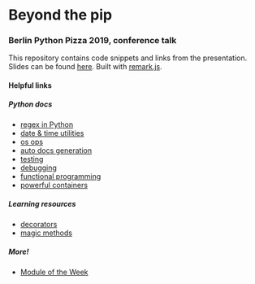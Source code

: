 # Beyond the pip
### Berlin Python Pizza 2019, conference talk

This repository contains code snippets and links from the presentation.
Slides can be found [here](https://speakerdeck.com/danielacraciun/beyond-the-pip). Built with [remark.js](https://remarkjs.com/).

#### Helpful links
##### Python docs
- [regex in Python](https://docs.python.org/2.7/library/re.html)
- [date & time utilities](https://pymotw.com/2/datetime/index.html)
- [os ops](https://docs.python.org/2/library/os.html)
- [auto docs generation](https://docs.python.org/2.7/library/pydoc.html)
- [testing](https://docs.python.org/2/library/unittest.html)
- [debugging](https://docs.python.org/2.7/library/pdb.html)
- [functional programming](https://docs.python.org/3/library/functools.html)
- [powerful containers](https://docs.python.org/2/library/collections.html)

##### Learning resources
- [decorators](https://realpython.com/primer-on-python-decorators/)
- [magic methods](https://dbader.org/blog/python-dunder-methods)

##### More!
- [Module of the Week](https://pymotw.com/3/)
